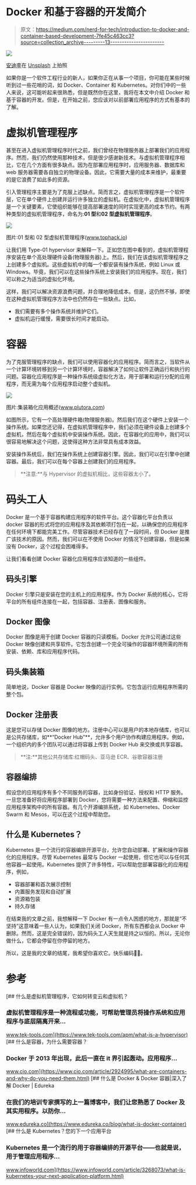 # Docker 和基于容器的开发简介

> 原文：<https://medium.com/nerd-for-tech/introduction-to-docker-and-container-based-development-7fe45c463cc3?source=collection_archive---------13----------------------->

![](img/5c67287ed02c8e18fd16b9d4cefef990.png)

[安迪李](https://unsplash.com/@andasta?utm_source=medium&utm_medium=referral)在 [Unsplash](https://unsplash.com?utm_source=medium&utm_medium=referral) 上拍照

如果你是一个软件工程行业的新人，如果你正在从事一个项目，你可能在某些时候听到过一些花哨的词，如 Docker、Container 和 Kubernetes。对你们中的一些人来说，这可能听起来很熟悉，但是既然你在这里，我将在本文中介绍 Docker 和基于容器的开发。但是，在开始之前，您应该对以前部署应用程序的方式有基本的了解。

# 虚拟机管理程序

甚至在进入虚拟机管理程序时代之前，我们曾经在物理服务器上部署我们的应用程序。然而，我们仍然使用那种技术，但是很少感谢新技术。与虚拟机管理程序相比，它在几个方面有很多缺点。因为在部署应用程序时，应用服务器、数据库和 web 服务器需要各自独立的物理设备。因此，它需要大量的成本来维护，最重要的是它浪费了如此多的资源。

引入管理程序主要是为了克服上述缺点。简而言之，虚拟机管理程序是一个软件层，它在单个硬件上创建并运行许多独立的虚拟机。在虚拟化中，虚拟机管理程序是一个关键要素，它使组织能够在提高部署速度的同时实现更高的成本节约。有两种类型的虚拟机管理程序，命名为:**01 型**和**02 型虚拟机管理程序**。

![](img/b5fce55d9b6f5234bcb2c6e9ffc36335.png)

图片:01 型和 02 型虚拟机管理程序(www.tophack.io)

让我们用 Type-01 hypervisor 来解释一下。正如您在图中看到的，虚拟机管理程序安装在单个高处理硬件设备(物理服务器)上。然后，我们在该虚拟机管理程序之上创建多个虚拟机。这些虚拟机中的每一个都安装有操作系统，例如 Linux 或 Windows。毕竟，我们可以在这些操作系统上安装我们的应用程序。现在，我们可以称之为适当的虚拟化环境。

这样，我们可以解决资源浪费问题，并合理地降低成本。但是，这仍然不够，即使在这种虚拟机管理程序方法中也仍然存在一些缺点。比如，

*   我们需要有多个操作系统并维护它们。
*   虚拟机运行缓慢，需要很长时间才能启动。

# 容器

为了克服管理程序的缺点，我们可以使用容器化的应用程序。简而言之，当软件从一个计算环境转移到另一个计算环境时，容器解决了如何让软件正确运行和执行的问题。容器化应用程序是一种操作系统级虚拟化方法，用于部署和运行分配的应用程序，而无需为每个应用程序启动整个虚拟机。

![](img/2bb9d52f7e48099dedc2c142d8aaf8e9.png)

图片:集装箱化应用概述(www.plutora.com)

如图所示，它有一个高处理硬件箱(物理服务器)。然后我们在这个硬件上安装一个操作系统。如果您还记得，在虚拟机管理程序中，我们必须在硬件设备上创建多个虚拟机，然后在每个虚拟机中安装操作系统。因此，在容器化的应用中，我们可以很容易地解决这个问题，这使得这种方法非常具有成本效益。

安装操作系统后，我们在操作系统上创建容器引擎。因此，我们可以在引擎中创建容器。最后，我们可以在每个容器上创建我们的应用程序。

> **注意:**与 Hypervisor 的虚拟机相比，这些容器太小了。

# 码头工人

Docker 是一个基于容器构建应用程序的软件平台。这个容器化平台负责以 docker 容器的形式将您的应用程序及其依赖项打包在一起，以确保您的应用程序在任何环境下都能完美工作。尽管容器技术已经存在了一段时间，但 Docker 是推广该技术的原因。然而，我们可以在不使用 Docker 的情况下创建容器，但是如果没有 Docker，这个过程会困难得多。

让我们看看创建 Docker 容器化应用程序应该知道的一些组件。

## 码头引擎

Docker 引擎只是安装在您的主机上的应用程序。作为 Docker 系统的核心，它将平台的所有组件连接在一起，包括容器、注册表、图像和服务。

## Docker 图像

Docker 图像是用于创建 Docker 容器的只读模板。Docker 允许公司通过这些 Docker 映像创建和共享软件。它包含创建一个完全可操作的容器环境所需的所有安装、依赖、库和应用程序代码。

## 码头集装箱

简单地说，Docker 容器是 Docker 映像的运行实例。它包含运行应用程序所需的整个包。

## Docker 注册表

这是您可以存储 Docker 图像的地方。注册中心可以是用户的本地存储库，也可以是公共存储库，如**“Docker Hub”**，允许多个用户协作构建应用程序。例如，一个组织内的多个团队可以通过将容器上传到 Docker Hub 来交换或共享容器。

> **注:**其他公共存储库:红帽码头、亚马逊 ECR、谷歌容器注册

## 容器编排

假设您的应用程序有多个不同服务的容器，比如身份验证、授权和 HTTP 服务。一旦您准备好将应用程序部署到 Docker，您将需要一种方法来配置、伸缩和监控应用程序架构中的所有容器。有几个开源编排系统，如 Kubernetes、Docker Swarm 和 Mesos，可以在这个过程中帮助您。

## 什么是 Kubernetes？

Kubernetes 是一个流行的容器编排开源平台，允许您自动部署、扩展和操作容器化的应用程序。尽管 Kubernetes 最常与 Docker 一起使用，但它也可以与任何其他容器一起使用。Kubernetes 提供了许多特性，可以帮助您部署容器化的应用程序，例如，

*   容器部署和首次展示控制
*   内置服务发现和自动扩展
*   资源箱包装
*   持久存储

在结束我的文章之前，我想解释一下 Docker 有一点令人困惑的地方，那就是“不坚持”这意味着一些人认为，如果我们关闭 Docker，所有东西都会从 Docker 中删除。然而，这是完全错误的，因为码头工人天生就是持之以恒的。所以，无论你做什么，它都会停留在你停留的地方。

所以，这是我的文章的结尾，我希望你喜欢它。快乐编码👨‍💻。

# 参考

[](https://www.tek-tools.com/apm/what-is-a-hypervisor) [## 什么是虚拟机管理程序，它如何转变云和虚拟机？

### 虚拟机管理程序是一种流程或功能，可帮助管理员将操作系统和应用程序与底层隔离开来…

www.tek-tools.com](https://www.tek-tools.com/apm/what-is-a-hypervisor) [](https://www.cio.com/article/2924995/what-are-containers-and-why-do-you-need-them.html) [## 什么是容器，为什么需要容器？

### Docker 于 2013 年出现，此后一直在 it 界引起轰动。应用程序…

www.cio.com](https://www.cio.com/article/2924995/what-are-containers-and-why-do-you-need-them.html) [](https://www.edureka.co/blog/what-is-docker-container) [## 什么是 Docker & Docker 容器|深入了解 Docker | Edureka

### 在我们的培训专家撰写的上一篇博客中，我们让您熟悉了 Docker 及其实用程序。以防你…

www.edureka.co](https://www.edureka.co/blog/what-is-docker-container) [](https://www.infoworld.com/article/3268073/what-is-kubernetes-your-next-application-platform.html) [## 什么是 Kubernetes？您的下一个应用平台

### Kubernetes 是一个流行的用于容器编排的开源平台——也就是说，用于管理应用程序…

www.infoworld.com](https://www.infoworld.com/article/3268073/what-is-kubernetes-your-next-application-platform.html)